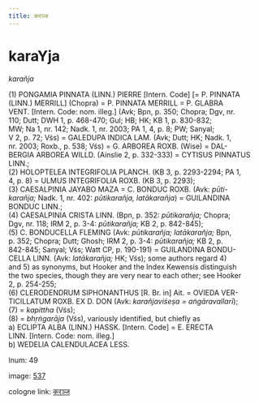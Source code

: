 ```yaml
---
title: करञ्ज
---
```


# karaYja

<i>karañja</i>  <div n="P" />(1) <bot>PONGAMIA PINNATA (LINN.) PIERRE</bot> [Intern. Code] [= <bot>P. PINNATA</bot> <div n="lb" />(<bot>LINN.</bot>) MERRILL] (Chopra) = <bot>P. PINNATA MERRILL</bot> = <bot>P. GLABRA <div n="lb" />VENT.</bot> [Intern. Code: nom. illeg.] (Avk; Bpn, p. 350; Chopra; Dgv, nr. <div n="lb" />110; Dutt; DWH 1, p. 468-470; Gul; HB; HK; KB 1, p. 830-832; <div n="lb" />MW; Na 1, nr. 142; Nadk. 1, nr. 2003; PA 1, 4, p. 8; PW; Sanyal; <div n="lb" />V 2, p. 72; Vśs) = <bot>GALEDUPA INDICA LAM.</bot> (Avk; Dutt; HK; Nadk. 1, <div n="lb" />nr. 2003; Roxb., p. 538; Vśs) = <bot>G. ARBOREA ROXB.</bot> (Wise) = <bot>DAL- <div n="lb" />BERGIA ARBOREA WILLD.</bot> (Ainslie 2, p. 332-333) = <bot>CYTISUS PINNATUS <div n="lb" />LINN.</bot>; <div n="P" />(2) <bot>HOLOPTELEA INTEGRIFOLIA PLANCH.</bot> (KB 3, p. 2293-2294; PA 1, <div n="lb" />4, p. 8) = <bot>ULMUS INTEGRIFOLIA ROXB.</bot> (KB 3, p. 2293); <div n="P" />(3) <bot>CAESALPINIA JAYABO MAZA</bot> = <bot>C. BONDUC ROXB.</bot> (Avk: <i>pūti-</i> <div n="lb" /><i>karañja;</i> Nadk. 1, nr. 402: <i>pūtikarañja, latākarañja</i>) = <bot>GUILANDINA <div n="lb" />BONDUC LINN.</bot>; <div n="P" />(4) <bot>CAESALPINIA CRISTA LINN.</bot> (Bpn, p. 352: <i>pūtikarañja;</i> Chopra; <div n="lb" />Dgv, nr. 118; IRM 2, p. 3-4: <i>pūtikarañja;</i> KB 2, p. 842-845); <div n="P" />(5) <bot>C. BONDUCELLA FLEMING</bot> (Avk: <i>pūtikarañja; latākarañja;</i> Bpn, <div n="lb" />p. 352; Chopra; Dutt; Ghosh; IRM 2, p. 3-4: <i>pūtikarañja;</i> KB 2, p. <div n="lb" />842-845; Sanyal; Vśs; Watt CP, p. 190-191) = <bot>GUILANDINA BONDU- <div n="lb" />CELLA LINN.</bot> (Avk: <i>latākarañja;</i> HK; Vśs); some authors regard 4) <div n="lb" />and 5) as synonyms, but Hooker and the Index Kewensis distinguish <div n="lb" />the two species, though they are very near to each other; see Hooker <div n="lb" />2, p. 254-255; <div n="P" />(6) <bot>CLERODENDRUM SIPHONANTHUS</bot> [<bot>R.</bot> Br. in] Ait. = <bot>OVIEDA VER- <div n="lb" />TICILLATUM ROXB. EX D. DON</bot> (Avk: <i>karañjaviśeṣa = aṅgāravallarī</i>); <div n="P" />(7) = <i>kapittha</i> (Vśs); <div n="P" />(8) = <i>bhṛṅgarāja</i> (Vśs), variously identified, but chiefly as <div n="P" />a) <bot>ECLIPTA ALBA (LINN.) HASSK.</bot> [Intern. Code] = <bot>E. ERECTA <div n="lb" />LINN.</bot> [Intern. Code: nom. illeg.] <div n="P" />b) <bot>WEDELIA CALENDULACEA LESS.</bot>

lnum: 49

image: [537](https://www.sanskrit-lexicon.uni-koeln.de/scans/csl-apidev/servepdf.php?dict=snp&page=537)

cologne link: [करञ्ज](https://sanskrit-lexicon.uni-koeln.de/scans/csl-apidev/getword.php?dict=snp&key=करञ्ज)

